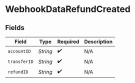 # WebhookDataRefundCreated


## Fields

| Field              | Type               | Required           | Description        |
| ------------------ | ------------------ | ------------------ | ------------------ |
| `accountID`        | *String*           | :heavy_check_mark: | N/A                |
| `transferID`       | *String*           | :heavy_check_mark: | N/A                |
| `refundID`         | *String*           | :heavy_check_mark: | N/A                |
